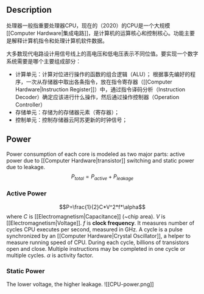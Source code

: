 ## Description

处理器一般指重要处理器CPU，现在的（2020）的CPU是一个大规模[[Computer Hardware|集成电路]]，是计算机的运算核心和控制核心。功能主要是解释计算机指令和处理计算机软件数据。

大多数现代电路设计用信号线上的高电压和低电压表示不同位值。要实现一个数字系统需要是哪个主要组成部分：
-	计算单元：计算对位进行操作的函数的组合逻辑（ALU）；
根据事先编好的程序，一次从存储器中取出各条指令，放在指令寄存器（[[Computer Hardware|Instruction Register]]）中，通过指令译码分析（Instruction Decoder）确定应该进行什么操作，然后通过操作控制器（Operation Controller）
-	存储单元：存储为的存储器元素（寄存器）；
-	控制单元：控制存储器云阿苏更新的时钟信号；

## Power
Power consumption of each core is modeled as two major parts: active power due to [[Computer Hardware|transistor]] switching and static power due to leakage.\
$$P_{total}=P_{active}+P_{leakage}$$

### Active Power
$$P=\frac{1}{2}C*V^2*f*\alpha$$
where
$C$ is [[Electromagnetism|Capacitance]] (~chip area).
$V$ is [[Electromagnetism|Voltage]].
$f$ is **clock frequency**. It measures number of cycles CPU executes per second, measured in GHz. A cycle is a pulse synchronized by an [[Computer Hardware|Crystal Oscillator]], a helper to measure running speed of CPU. During each cycle, billions of transistors open and close. Multiple instructions may be completed in one cycle or multiple cycles.
$\alpha$ is activity factor.

### Static Power
The lower voltage, the higher leakage.
![[CPU-power.png]]

